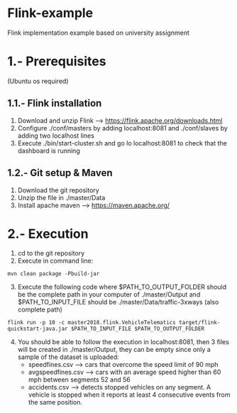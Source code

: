 # Flink-example
Flink implementation example based on university assignment

# 1.- Prerequisites 

(Ubuntu os required)

## 1.1.- Flink installation

 1. Download and unzip Flink --> https://flink.apache.org/downloads.html
 2. Configure ./conf/masters by adding localhost:8081 and ./conf/slaves by adding two localhost lines
 3. Execute ./bin/start-cluster.sh and go lo localhost:8081 to check that the dashboard is running
 
## 1.2.- Git setup & Maven

 1. Download the git repository
 2. Unzip the file in ./master/Data
 3. Install apache maven --> https://maven.apache.org/

# 2.- Execution

 1. cd to the git repository
 2. Execute in command line:
 
 ```
 mvn clean package -Pbuild-jar
 ```
 3. Execute the following code where $PATH_TO_OUTPUT_FOLDER should be the complete path in your computer of ./master/Output and $PATH_TO_INPUT_FILE should be ./master/Data/traffic-3xways (also complete path)
 ```
 flink run -p 10 -c master2018.flink.VehicleTelematics target/flink-quickstart-java.jar $PATH_TO_INPUT_FILE $PATH_TO_OUTPUT_FOLDER
 ````
 4. You should be able to follow the execution in localhost:8081, then 3 files will be created in ./master/Output, they can be empty since only a sample of the dataset is uploaded:
    - speedfines.csv --> cars that overcome the speed limit of 90 mph
    - avgspeedfines.csv --> cars with an average speed higher than 60 mph between segments 52 and 56
    - accidents.csv --> detects stopped vehicles on any segment. A vehicle is stopped when it reports at least 4 consecutive events from the same position.
  
